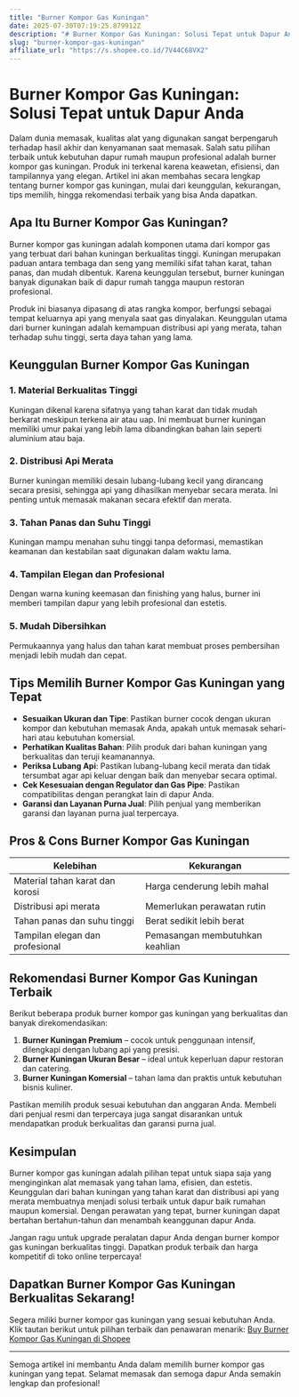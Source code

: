 ```yaml
---
title: "Burner Kompor Gas Kuningan"
date: 2025-07-30T07:19:25.879912Z
description: "# Burner Kompor Gas Kuningan: Solusi Tepat untuk Dapur Anda..."
slug: "burner-kompor-gas-kuningan"
affiliate_url: "https://s.shopee.co.id/7V44C68VX2"
---
```

# Burner Kompor Gas Kuningan: Solusi Tepat untuk Dapur Anda

Dalam dunia memasak, kualitas alat yang digunakan sangat berpengaruh terhadap hasil akhir dan kenyamanan saat memasak. Salah satu pilihan terbaik untuk kebutuhan dapur rumah maupun profesional adalah burner kompor gas kuningan. Produk ini terkenal karena keawetan, efisiensi, dan tampilannya yang elegan. Artikel ini akan membahas secara lengkap tentang burner kompor gas kuningan, mulai dari keunggulan, kekurangan, tips memilih, hingga rekomendasi terbaik yang bisa Anda dapatkan.

## Apa Itu Burner Kompor Gas Kuningan?

Burner kompor gas kuningan adalah komponen utama dari kompor gas yang terbuat dari bahan kuningan berkualitas tinggi. Kuningan merupakan paduan antara tembaga dan seng yang memiliki sifat tahan karat, tahan panas, dan mudah dibentuk. Karena keunggulan tersebut, burner kuningan banyak digunakan baik di dapur rumah tangga maupun restoran profesional.

Produk ini biasanya dipasang di atas rangka kompor, berfungsi sebagai tempat keluarnya api yang menyala saat gas dinyalakan. Keunggulan utama dari burner kuningan adalah kemampuan distribusi api yang merata, tahan terhadap suhu tinggi, serta daya tahan yang lama.

## Keunggulan Burner Kompor Gas Kuningan

### 1. Material Berkualitas Tinggi
Kuningan dikenal karena sifatnya yang tahan karat dan tidak mudah berkarat meskipun terkena air atau uap. Ini membuat burner kuningan memiliki umur pakai yang lebih lama dibandingkan bahan lain seperti aluminium atau baja.

### 2. Distribusi Api Merata
Burner kuningan memiliki desain lubang-lubang kecil yang dirancang secara presisi, sehingga api yang dihasilkan menyebar secara merata. Ini penting untuk memasak makanan secara efektif dan merata.

### 3. Tahan Panas dan Suhu Tinggi
Kuningan mampu menahan suhu tinggi tanpa deformasi, memastikan keamanan dan kestabilan saat digunakan dalam waktu lama.

### 4. Tampilan Elegan dan Profesional
Dengan warna kuning keemasan dan finishing yang halus, burner ini memberi tampilan dapur yang lebih profesional dan estetis.

### 5. Mudah Dibersihkan
Permukaannya yang halus dan tahan karat membuat proses pembersihan menjadi lebih mudah dan cepat.

## Tips Memilih Burner Kompor Gas Kuningan yang Tepat

- **Sesuaikan Ukuran dan Tipe**: Pastikan burner cocok dengan ukuran kompor dan kebutuhan memasak Anda, apakah untuk memasak sehari-hari atau kebutuhan komersial.
- **Perhatikan Kualitas Bahan**: Pilih produk dari bahan kuningan yang berkualitas dan teruji keamanannya.
- **Periksa Lubang Api**: Pastikan lubang-lubang kecil merata dan tidak tersumbat agar api keluar dengan baik dan menyebar secara optimal.
- **Cek Kesesuaian dengan Regulator dan Gas Pipe**: Pastikan compatibilitas dengan perangkat lain di dapur Anda.
- **Garansi dan Layanan Purna Jual**: Pilih penjual yang memberikan garansi dan layanan purna jual terpercaya.

## Pros & Cons Burner Kompor Gas Kuningan

| Kelebihan                        | Kekurangan                     |
|----------------------------------|--------------------------------|
| Material tahan karat dan korosi | Harga cenderung lebih mahal  |
| Distribusi api merata           | Memerlukan perawatan rutin    |
| Tahan panas dan suhu tinggi     | Berat sedikit lebih berat     |
| Tampilan elegan dan profesional | Pemasangan membutuhkan keahlian |

## Rekomendasi Burner Kompor Gas Kuningan Terbaik

Berikut beberapa produk burner kompor gas kuningan yang berkualitas dan banyak direkomendasikan:

1. **Burner Kuningan Premium** – cocok untuk penggunaan intensif, dilengkapi dengan lubang api yang presisi.
2. **Burner Kuningan Ukuran Besar** – ideal untuk keperluan dapur restoran dan catering.
3. **Burner Kuningan Komersial** – tahan lama dan praktis untuk kebutuhan bisnis kuliner.
   
Pastikan memilih produk sesuai kebutuhan dan anggaran Anda. Membeli dari penjual resmi dan terpercaya juga sangat disarankan untuk mendapatkan produk berkualitas dan garansi purna jual.

## Kesimpulan

Burner kompor gas kuningan adalah pilihan tepat untuk siapa saja yang menginginkan alat memasak yang tahan lama, efisien, dan estetis. Keunggulan dari bahan kuningan yang tahan karat dan distribusi api yang merata membuatnya menjadi solusi terbaik untuk dapur baik rumahan maupun komersial. Dengan perawatan yang tepat, burner kuningan dapat bertahan bertahun-tahun dan menambah keanggunan dapur Anda.

Jangan ragu untuk upgrade peralatan dapur Anda dengan burner kompor gas kuningan berkualitas tinggi. Dapatkan produk terbaik dan harga kompetitif di toko online terpercaya!

## Dapatkan Burner Kompor Gas Kuningan Berkualitas Sekarang!

Segera miliki burner kompor gas kuningan yang sesuai kebutuhan Anda. Klik tautan berikut untuk pilihan terbaik dan penawaran menarik: [Buy Burner Kompor Gas Kuningan di Shopee](https://s.shopee.co.id/7V44C68VX2)

---

Semoga artikel ini membantu Anda dalam memilih burner kompor gas kuningan yang tepat. Selamat memasak dan semoga dapur Anda semakin lengkap dan profesional!